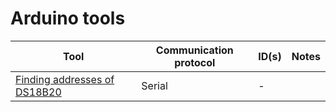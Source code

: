 # Arduino tools

| Tool | Communication protocol | ID(s) | Notes |
|---|---|---|---|
| [Finding addresses of DS18B20](ds18b20-find-addr) | Serial | - ||
